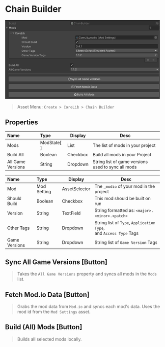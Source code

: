 # Chain Builder

![Submodules Builder](pics/chain-builder.png)

> Asset Menu: `Create > CoreLib > Chain Builder`

## Properties

<!-- tabs: start -->
<!-- tab: ChainBuilder Class -->
| Name              | Type        | Display  | Desc                                               |
|:------------------|:------------|----------|----------------------------------------------------|
| Mods              | ModState[ ] | List     | The list of mods in your project                   |
| Build All         | Boolean     | Checkbox | Build all mods in your Project                     |
| All Game Versions | String      | Dropdown | String list of game versions used to sync all mods |

<!-- tab: ModState Class -->
| Name          | Type        | Display       | Desc                                                                  |
|:--------------|:------------|---------------|-----------------------------------------------------------------------|
| Mod           | Mod Setting | AssetSelector | The `_modio` of your mod in the project                               |
| Should Build  | Boolean     | Checkbox      | This mod should be built on run                                       |
| Version       | String      | TextField     | String formatted as: `<major>.<minor>.<patch>`                        |
| Other Tags    | String      | Dropdown      | String list of `Type`, `Application Type`,<br/>and `Access Type` Tags |
| Game Versions | String      | Dropdown      | String list of `Game Version` Tags                                    |
<!-- tabs: end -->

## Sync All Game Versions [Button]
> Takes the `All Game Versions` property and syncs all mods in the `Mods` list.

## Fetch Mod.io Data [Button]
> Grabs the mod data from `Mod.io` and syncs each mod's data. Uses the mod id from the `Mod Settings` asset.

## Build (All) Mods [Button]
> Builds all selected mods locally.